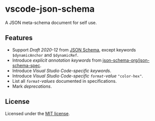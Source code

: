vscode-json-schema
==================

A JSON meta-schema document for self use.

## Features

- Support *Draft 2020-12* from [JSON Schema](https://json-schema.org/), except keywords `$dynamicAnchor` and `$dynamicRef`.
- Introduce *explicit annotation keywords* from [json-schema-org/json-schema-spec](https://github.com/json-schema-org/json-schema-spec).
- Introduce *Visual Studio Code-specific keywords*.
- Introduce *Visual Studio Code-specific `format`-value* `"color-hex"`.
- List all *`format`-values* documented in specifications.
- Mark *deprecations*.

## License
Licensed under the [MIT license](LICENSE).

